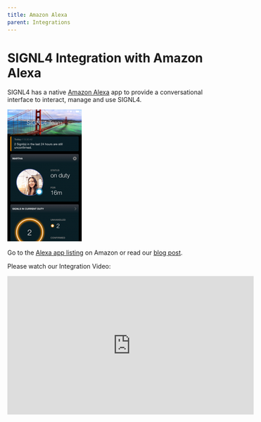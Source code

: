 ```yaml
---
title: Amazon Alexa
parent: Integrations
---
```


# SIGNL4 Integration with Amazon Alexa

SIGNL4 has a native [Amazon Alexa](https://developer.amazon.com/alexa?cid=a) app to provide a conversational interface to interact, manage and use SIGNL4.

![SIGNL4 Alert in Alex](signl4-alexa.png)

Go to the [Alexa app listing](https://www.amazon.com/Derdack-GmbH-SIGNL4/dp/B077BQ79T3) on Amazon or read our [blog post](https://www.signl4.com/blog/amazon-alexa-echo-alert-notification-emergency/).

Please watch our Integration Video:
<iframe width="560" height="315" src="https://www.youtube.com/embed/LKm4-PbvSFY?si=GhIIh0GQX7I_H8aG" title="YouTube video player" frameborder="0" allow="accelerometer; autoplay; clipboard-write; encrypted-media; gyroscope; picture-in-picture; web-share" referrerpolicy="strict-origin-when-cross-origin" allowfullscreen></iframe>
